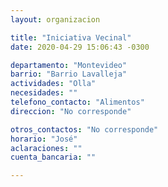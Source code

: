 ```yaml
---
layout: organizacion

title: "Iniciativa Vecinal"
date: 2020-04-29 15:06:43 -0300

departamento: "Montevideo"
barrio: "Barrio Lavalleja"
actividades: "Olla"
necesidades: ""
telefono_contacto: "Alimentos"
direccion: "No corresponde"

otros_contactos: "No corresponde"
horario: "José"
aclaraciones: ""
cuenta_bancaria: ""

---
```

